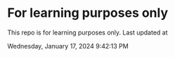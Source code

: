 # For learning purposes only
This repo is for learning purposes only.
Last updated at

Wednesday, January 17, 2024 9:42:13 PM

